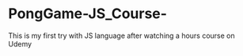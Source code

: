 # PongGame-JS_Course-
This is my first try with JS language after watching a  hours course on Udemy
